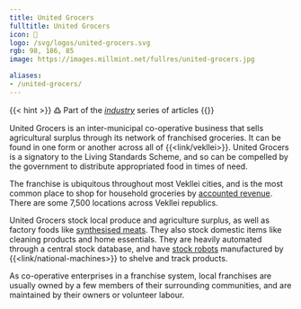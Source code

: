 ```yaml
---
title: United Grocers
fulltitle: United Grocers
icon: 🌾
logo: /svg/logos/united-grocers.svg
rgb: 98, 186, 85
image: https://images.millmint.net/fullres/united-grocers.jpg

aliases:
- /united-grocers/
---
```

{{< hint >}}
߷ Part of the *[industry](/industry/)* series of articles
{{</hint>}}

United Grocers is an inter-municipal co-operative business that sells agricultural surplus through its network of franchised groceries. It can be found in one form or another across all of {{<link/vekllei>}}. United Grocers is a signatory to the Living Standards Scheme, and so can be compelled by the government to distribute appropriated food in times of need.

The franchise is ubiquitous throughout most Vekllei cities, and is the most common place to shop for household groceries by [accounted revenue](/bulletin/accounted-revenue/). There are some 7,500 locations across Vekllei republics.

United Grocers stock local produce and agriculture surplus, as well as factory foods like [synthesised meats](/stories/breakfast/). They also stock domestic items like cleaning products and home essentials. They are heavily automated through a central stock database, and have [stock robots](/stories/grocery-robot) manufactured by {{<link/national-machines>}} to shelve and track products.

As co-operative enterprises in a franchise system, local franchises are usually owned by a few members of their surrounding communities, and are maintained by their owners or volunteer labour.
